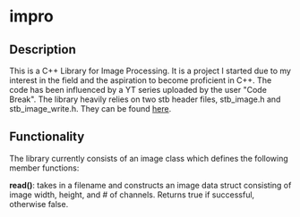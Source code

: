 # impro
## Description
This is a C++ Library for Image Processing. It is a project I started due to my interest in the field and the aspiration to become proficient in C++. The code has been influenced by a YT series uploaded by the user "Code Break". The library heavily relies on two stb header files, stb_image.h and stb_image_write.h. They can be found [here](https://github.com/nothings/stb).

## Functionality
The library currently consists of an image class which defines the following member functions:

**read()**: takes in a filename and constructs an image data struct consisting of image width, height, and # of channels. Returns true if successful, otherwise false.


